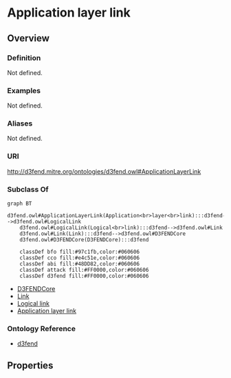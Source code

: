 # Application layer link

## Overview

### Definition
Not defined.

### Examples
Not defined.

### Aliases
Not defined.

### URI
http://d3fend.mitre.org/ontologies/d3fend.owl#ApplicationLayerLink

### Subclass Of
```mermaid
graph BT
    d3fend.owl#ApplicationLayerLink(Application<br>layer<br>link):::d3fend-->d3fend.owl#LogicalLink
    d3fend.owl#LogicalLink(Logical<br>link):::d3fend-->d3fend.owl#Link
    d3fend.owl#Link(Link):::d3fend-->d3fend.owl#D3FENDCore
    d3fend.owl#D3FENDCore(D3FENDCore):::d3fend
    
    classDef bfo fill:#97c1fb,color:#060606
    classDef cco fill:#e4c51e,color:#060606
    classDef abi fill:#48DD82,color:#060606
    classDef attack fill:#FF0000,color:#060606
    classDef d3fend fill:#FF0000,color:#060606
```

- [D3FENDCore](/docs/ontology/reference/model/D3FENDCore/D3FENDCore.md)
- [Link](/docs/ontology/reference/model/D3FENDCore/Link/Link.md)
- [Logical link](/docs/ontology/reference/model/D3FENDCore/Link/Logical%20link/Logical%20link.md)
- [Application layer link](/docs/ontology/reference/model/D3FENDCore/Link/Logical%20link/Application%20layer%20link/Application%20layer%20link.md)


### Ontology Reference
- [d3fend](http://d3fend.mitre.org/ontologies/d3fend.owl#)

## Properties
